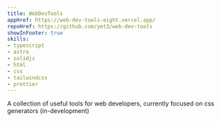 ```yaml
---
title: WebDevTools 
appHref: https://web-dev-tools-eight.vercel.app/ 
repoHref: https://github.com/yet3/web-dev-tools
showInFooter: true
skills:
- typescript
- astro
- solidjs
- html
- css
- tailwindcss
- prettier
---
```


A collection of useful tools for web developers, currently focused on css generators (in-development)
